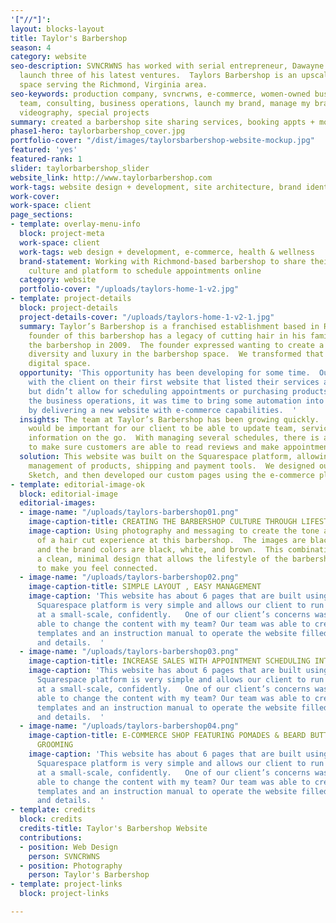 ```yaml
---
'["//"]': 
layout: blocks-layout
title: Taylor's Barbershop
season: 4
category: website
seo-description: SVNCRWNS has worked with serial entrepreneur, Dawayne Taylor, to
  launch three of his latest ventures.  Taylors Barbershop is an upscale barbershop
  space serving the Richmond, Virginia area.
seo-keywords: production company, svncrwns, e-commerce, women-owned businesses, creative
  team, consulting, business operations, launch my brand, manage my brand, photography,
  videography, special projects
summary: created a barbershop site sharing services, booking appts + more
phase1-hero: taylorbarbershop_cover.jpg
portfolio-cover: "/dist/images/taylorsbarbershop-website-mockup.jpg"
featured: 'yes'
featured-rank: 1
slider: taylorbarbershop_slider
website_link: http://www.taylorbarbershop.com
work-tags: website design + development, site architecture, brand identity
work-cover: 
work-space: client
page_sections:
- template: overlay-menu-info
  block: project-meta
  work-space: client
  work-tags: web design + development, e-commerce, health & wellness
  brand-statement: Working with Richmond-based barbershop to share their barbershop
    culture and platform to schedule appointments online
  category: website
  portfolio-cover: "/uploads/taylors-home-1-v2.jpg"
- template: project-details
  block: project-details
  project-details-cover: "/uploads/taylors-home-1-v2-1.jpg"
  summary: Taylor’s Barbershop is a franchised establishment based in Richmond, Virginia.  The
    founder of this barbershop has a legacy of cutting hair in his family, and founded
    the barbershop in 2009.  The founder expressed wanting to create a culture of
    diversity and luxury in the barbershop space.  We transformed that idea into the
    digital space.
  opportunity: 'This opportunity has been developing for some time.  Our team worked
    with the client on their first website that listed their services and pricing
    but didn’t allow for scheduling appointments or purchasing products.  After optimizing
    the business operations, it was time to bring some automation into the workflow
    by delivering a new website with e-commerce capabilities.  '
  insights: The team at Taylor’s Barbershop has been growing quickly.  We knew it
    would be important for our client to be able to update team, service and product
    information on the go.  With managing several schedules, there is a great opportunity
    to make sure customers are able to read reviews and make appointments easily.
  solution: This website was built on the Squarespace platform, allowing for easy
    management of products, shipping and payment tools.  We designed our website using
    Sketch, and then developed our custom pages using the e-commerce platform.
- template: editorial-image-ok
  block: editorial-image
  editorial-images:
  - image-name: "/uploads/taylors-barbershop01.png"
    image-caption-title: CREATING THE BARBERSHOP CULTURE THROUGH LIFESTYLE PHOTOGRAPHY
    image-caption: Using photography and messaging to create the tone and experience
      of a hair cut experience at this barbershop.  The images are black and white,
      and the brand colors are black, white, and brown.  This combination creates
      a clean, minimal design that allows the lifestyle of the barbershop imagery
      to make you feel connected.
  - image-name: "/uploads/taylors-barbershop02.png"
    image-caption-title: SIMPLE LAYOUT , EASY MANAGEMENT
    image-caption: 'This website has about 6 pages that are built using components.  The
      Squarespace platform is very simple and allows our client to run their store
      at a small-scale, confidently.   One of our client’s concerns was: will I be
      able to change the content with my team? Our team was able to create simple
      templates and an instruction manual to operate the website filled with screenshots
      and details.  '
  - image-name: "/uploads/taylors-barbershop03.png"
    image-caption-title: INCREASE SALES WITH APPOINTMENT SCHEDULING INTEGRATION
    image-caption: 'This website has about 6 pages that are built using components.  The
      Squarespace platform is very simple and allows our client to run their store
      at a small-scale, confidently.   One of our client’s concerns was: will I be
      able to change the content with my team? Our team was able to create simple
      templates and an instruction manual to operate the website filled with screenshots
      and details.  '
  - image-name: "/uploads/taylors-barbershop04.png"
    image-caption-title: E-COMMERCE SHOP FEATURING POMADES & BEARD BUTTERS FOR MENS
      GROOMING
    image-caption: 'This website has about 6 pages that are built using components.  The
      Squarespace platform is very simple and allows our client to run their store
      at a small-scale, confidently.   One of our client’s concerns was: will I be
      able to change the content with my team? Our team was able to create simple
      templates and an instruction manual to operate the website filled with screenshots
      and details.  '
- template: credits
  block: credits
  credits-title: Taylor's Barbershop Website
  contributions:
  - position: Web Design
    person: SVNCRWNS
  - position: Photography
    person: Taylor's Barbershop
- template: project-links
  block: project-links

---
```

